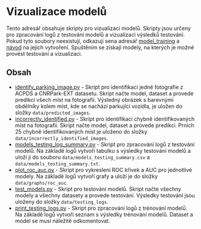 # Vizualizace modelů

Tento adresář obsahuje skripty pro vizualizaci modelů. Skripty jsou určeny pro zpracování logů z testování modelů
a vizualizaci výsledků testování. Pokud tyto soubory neexistují, odkazuji sena
adresář [model_training](../model_training) a [návod](../model_training/README.md) na jejich vytvoření. Spuštěním se
získají modely, na kterých je možné provést testování a vizualizaci.

## Obsah

- [identify_parking_image.py](identify_parking_image.py) - Skript pro identifikaci jedné fotografie z ACPDS a
  CNRPark-EXT datasetu. Skript načte model, dataset a provede predikci všech míst na fotografii. Výsledný obrázek s
  barevnými obdélníky kolem míst, kde se nachází parkující vozidla, je uložen do složky `data/predicted_images`.
- [incorrectly_identified.py](incorrectly_identified.py) - Skript pro identifikaci chybně identifikovaných míst na
  fotografii. Skript načte model, dataset a provede predikci. Prních 25 chybně identifikovaných míst je uloženo do
  složky `data/incorrectly_identified_images`.
- [models_testing_log_summary.py](models_testing_log_summary.py) - Skript pro zpracování logů z testování modelů. Na
  základě logů vytvoří tabulku s výsledky testování modelů a uloží ji do souboru `data/models_testing_summary.csv`
  a `data/models_testing_summary.txt`.
- [plot_roc_auc.py](plot_roc_auc.py) - Skript pro vykreslení ROC křivek a AUC pro jednotlivé modely. Na základě logů
  vytvoří grafy a uloží je do složky `data/graphs/roc_auc`.
- [test_models.py](test_models.py) - Skript pro testování modelů. Skript načte všechny modely a všechny datasety a
  provede testování. Výsledky testování jsou uloženy do složky `data/testing_logs`.
- [print_testing_logs.py](print_testing_logs.py) - Skript pro zpracování logů z trénování modelů. Na základě logů
  vytvoří seznam s výsledky trénování modelů. Dataset a model se musí náležitě odkomentovat.